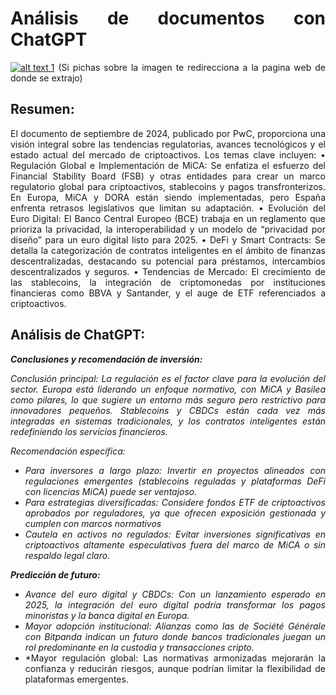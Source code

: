 <div align="justify">

  
# Análisis de documentos con ChatGPT

[![alt text 1](https://github.com/franmandres/GPT-for-trading-analysis/blob/main/imagenes/documento/portadadocumento.png "Overview")]([https://www.criptonoticias.com/mercados/bitcoin-rebota-nuevamente-soporte-clave-precio/](https://www.pwc.es/es/auditoria/newsletters/newsletter-criptoactivos-septiembre2024.pdf))
(Si pichas sobre la imagen te redirecciona a la pagina web de donde se extrajo)


## Resumen:
El documento de septiembre de 2024, publicado por PwC, proporciona una visión integral sobre las tendencias regulatorias, avances tecnológicos y el estado actual del mercado de criptoactivos. Los temas clave incluyen:
•	Regulación Global e Implementación de MiCA: Se enfatiza el esfuerzo del Financial Stability Board (FSB) y otras entidades para crear un marco regulatorio global para criptoactivos, stablecoins y pagos transfronterizos. En Europa, MiCA y DORA están siendo implementadas, pero España enfrenta retrasos legislativos que limitan su adaptación.
•	Evolución del Euro Digital: El Banco Central Europeo (BCE) trabaja en un reglamento que prioriza la privacidad, la interoperabilidad y un modelo de “privacidad por diseño” para un euro digital listo para 2025.
•	DeFi y Smart Contracts: Se detalla la categorización de contratos inteligentes en el ámbito de finanzas descentralizadas, destacando su potencial para préstamos, intercambios descentralizados y seguros.
•	Tendencias de Mercado: El crecimiento de las stablecoins, la integración de criptomonedas por instituciones financieras como BBVA y Santander, y el auge de ETF referenciados a criptoactivos.

## Análisis de ChatGPT:

***Conclusiones y recomendación de inversión:***

*Conclusión principal: La regulación es el factor clave para la evolución del sector. Europa está liderando un enfoque normativo, con MiCA y Basilea como pilares, lo que sugiere un entorno más seguro pero restrictivo para innovadores pequeños. Stablecoins y CBDCs están cada vez más integradas en sistemas tradicionales, y los contratos inteligentes están redefiniendo los servicios financieros.*

*Recomendación específica:*

-	*Para inversores a largo plazo: Invertir en proyectos alineados con regulaciones emergentes (stablecoins reguladas y plataformas DeFi con licencias MiCA) puede ser ventajoso.*
- *Para estrategias diversificadas: Considere fondos ETF de criptoactivos aprobados por reguladores, ya que ofrecen exposición gestionada y cumplen con marcos normativos*
- *Cautela en activos no regulados: Evitar inversiones significativas en criptoactivos altamente especulativos fuera del marco de MiCA o sin respaldo legal claro.*


***Predicción de futuro:***

-	*Avance del euro digital y CBDCs: Con un lanzamiento esperado en 2025, la integración del euro digital podría transformar los pagos minoristas y la banca digital en Europa.*
-	*Mayor adopción institucional: Alianzas como las de Société Générale con Bitpanda indican un futuro donde bancos tradicionales juegan un rol predominante en la custodia y transacciones cripto.*
-	*Mayor regulación global: Las normativas armonizadas mejorarán la confianza y reducirán riesgos, aunque podrían limitar la flexibilidad de plataformas emergentes.


